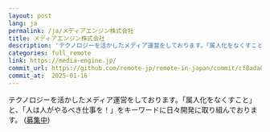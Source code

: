 ```yaml
---
layout: post
lang: ja
permalink: /ja/メディアエンジン株式会社
title: メディアエンジン株式会社
description: 'テクノロジーを活かしたメディア運営をしております。「属人化をなくすこと」と、「人は人がやるべき仕事を！」をキーワードに日々開発に取り組んでおります。 (募集中)'
categories: full_remote
link: https://media-engine.jp/
commit_url: https://github.com/remote-jp/remote-in-japan/commit/cf8ada8eae0f29603e476cd235d4527e9ea268e4
commit_at:  2025-01-16
---
```


<p>テクノロジーを活かしたメディア運営をしております。「属人化をなくすこと」と、「人は人がやるべき仕事を！」をキーワードに日々開発に取り組んでおります。 (<a href="https://www.wantedly.com/companies/media-engine/projects">募集中</a>)</p>

